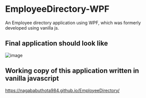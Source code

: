 # EmployeeDirectory-WPF
An Employee directory application using WPF, which was formerly developed using vanilla js.
## Final application should look like
![image](https://user-images.githubusercontent.com/57616322/161706589-2ffb6df5-f758-4254-9dc7-737353b7e033.png)
## Working copy of this application written in vanilla javascript
https://nagababuthota984.github.io/EmployeeDirectory/
